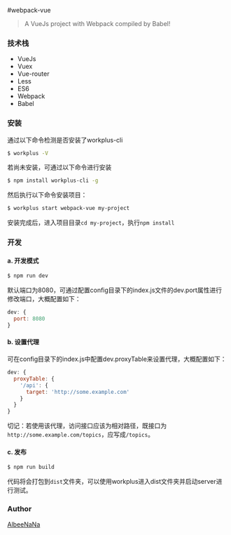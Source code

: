 #webpack-vue

>A VueJs project with Webpack compiled by Babel!

### 技术栈

* VueJs
* Vuex
* Vue-router
* Less
* ES6
* Webpack
* Babel

### 安装

通过以下命令检测是否安装了workplus-cli

```bash
$ workplus -V
```

若尚未安装，可通过以下命令进行安装

```bash
$ npm install workplus-cli -g
```

然后执行以下命令安装项目：

```bash
$ workplus start webpack-vue my-project
```

安装完成后，进入项目目录`cd my-project`，执行`npm install`

### 开发

#### a. 开发模式

```bash
$ npm run dev
```

默认端口为8080，可通过配置config目录下的index.js文件的dev.port属性进行修改端口，大概配置如下：

```js
dev: {
  port: 8080
}
```

#### b. 设置代理

可在config目录下的index.js中配置dev.proxyTable来设置代理，大概配置如下：

```js
dev: {
  proxyTable: {
    '/api': {
      target: 'http://some.example.com'
    }
  }
}
```

切记：若使用该代理，访问接口应该为相对路径，既接口为`http://some.example.com/topics`，应写成`/topics`。

#### c. 发布

```bash
$ npm run build
```

代码将会打包到`dist`文件夹，可以使用workplus进入dist文件夹并启动server进行测试。

### Author

[AlbeeNaNa](https://github.com/AlbeeNaNa)


